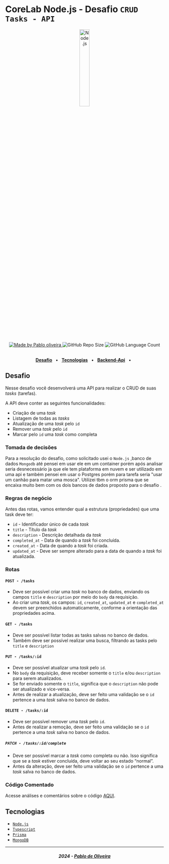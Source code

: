 <!-- markdownlint-disable MD033 -->

# CoreLab Node.js - Desafio `CRUD Tasks - API`

<div align="center">
   <img alt="Node.js" src="https://img.shields.io/badge/Node.js-43853D?" width="25%"/>
</div>
<br>

<div align="center">
   <a href="https://github.com/pablo-oliveiraDev">
      <img alt="Made by Pablo oliveira" src="https://img.shields.io/badge/made%20by-Pablo-yellow">
   </a>
   <img alt="GitHub Repo Size" src="">
   <img alt="GitHub Language Count" src="https://img.shields.io/github/languages/count/mgckaled/ignite-nodejs-desafio-tasksAPI">
</div>
<br>

<div align="center">

[**Desafio**](#desafio) &nbsp;&nbsp;**•**&nbsp;&nbsp;
[**Tecnologias**](#tecnologias) &nbsp;&nbsp;**•**&nbsp;&nbsp;
[**Backend-Api**](#) &nbsp;&nbsp;**•**&nbsp;&nbsp;


</div>

## Desafio

Nesse desafio você desenvolverá uma API para realizar o CRUD de suas _tasks_ (tarefas).

A API deve conter as seguintes funcionalidades:

-   Criação de uma _task_
-   Listagem de todas as _tasks_
-   Atualização de uma _task_ pelo `id`
-   Remover uma _task_ pelo `id`
-   Marcar pelo `id` uma _task_ como completa


### Tomada de decisões
Para a resolução do desafio, como solicitado usei o `Node.js` ,banco de dados `Mongodb` até pensei em usar ele em um container porém após analisar seria desnecessário ja que ele tem plataforma em nuvem e ser utilizado em uma api e também pensei em usar o Postgres porém para tarefa seria "usar um canhão para matar uma mosca".
Utilizei tbm o orm prisma que se encaixa muito bem com os dois bancos de dados proposto para o desafio .


### Regras de negócio

Antes das rotas, vamos entender qual a estrutura (propriedades) que uma task deve ter:

-   `id` - Identificador único de cada _task_
-   `title` - Título da _task_
-   `description` - Descrição detalhada da _task_
-   `completed_at` - Data de quando a _task_ foi concluída.
-   `created_at` - Data de quando a _task_ foi criada.
-   `updated_at` - Deve ser sempre alterado para a data de quando a _task_ foi atualizada.

### Rotas

#### `POST - /tasks`

-   Deve ser possível criar uma _task_ no banco de dados, enviando os campos `title` e `description` por meio do `body` da requisição.
-   Ao criar uma _task_, os campos: `id`, `created_at`, `updated_at` e `completed_at` devem ser preenchidos automaticamente, conforme a orientação das propriedades acima.

#### `GET - /tasks`

-   Deve ser possível listar todas as tasks salvas no banco de dados.
-   Também deve ser possível realizar uma busca, filtrando as tasks pelo `title` e `description`

#### `PUT - /tasks/:id`

-   Deve ser possível atualizar uma _task_ pelo `id`.
-   No `body` da requisição, deve receber somente o `title` e/ou `description` para serem atualizados.
-   Se for enviado somente o `title`, significa que o `description` não pode ser atualizado e vice-versa.
-   Antes de realizar a atualização, deve ser feito uma validação se o `id` pertence a uma _task_ salva no banco de dados.

#### `DELETE - /tasks/:id`

-   Deve ser possível remover uma _task_ pelo `id`.
-   Antes de realizar a remoção, deve ser feito uma validação se o `id` pertence a uma _task_ salva no banco de dados.

##### `PATCH - /tasks/:id/complete`

-   Deve ser possível marcar a _task_ como completa ou não. Isso significa que se a _task_ estiver concluída, deve voltar ao seu estado “normal”.
-   Antes da alteração, deve ser feito uma validação se o `id` pertence a uma _task_ salva no banco de dados.

### Código Comentado

Acesse análises e comentários sobre o código [AQUI](./.github/docs/index.md).

## Tecnologias

-   [`Node.js`](https://nodejs.org/n/)
-   [`Typescript`](https://www.typescriptlang.org/)
-   [`Prisma`](https://www.npmjs.com/package/prisma)
-   [`MongoDB`](https://www.npmjs.com/package/mongodb)



---

<h5 align="center">
 2024 - <a href="https://github.com/pablo-oliveiraDev">Pablo de Oliveira</a>
</h5>
